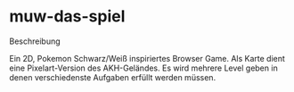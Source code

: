 # muw-das-spiel
Beschreibung

Ein 2D, Pokemon Schwarz/Weiß inspiriertes Browser Game. Als Karte dient eine Pixelart-Version des AKH-Geländes.  Es wird mehrere Level geben in denen verschiedenste Aufgaben erfüllt werden müssen.